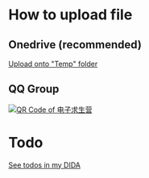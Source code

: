 # How to upload file
## Onedrive (recommended)

[Upload onto "Temp" folder](https://1drv.ms/f/s!AqbTzuEct2WAgeYvSUCT3TRO-90c0w?e=Wc3b4z)


## QQ Group
[![QR Code of 电子求生营](https://i.328888.xyz/2023/04/12/iXO1gp.png)](https://qm.qq.com/cgi-bin/qm/qr?k=yfgWdhDg_6PMpfJoAmHeDMJU4Zil21PM&jump_from=webapi&authKey=EMWTKJwK77Lrx6plXWzJHfXihYLV3JVRDe/ou4qaipORA88OiKtVsus+gFOVAJNd)

# Todo

[See todos in my DIDA](https://dida365.com/pub/project/collaboration/invite/fd4236d098284fdea62d846d4d4382b2?u=37d49507c4e54b6fb92c79dc7b8c3c11)
